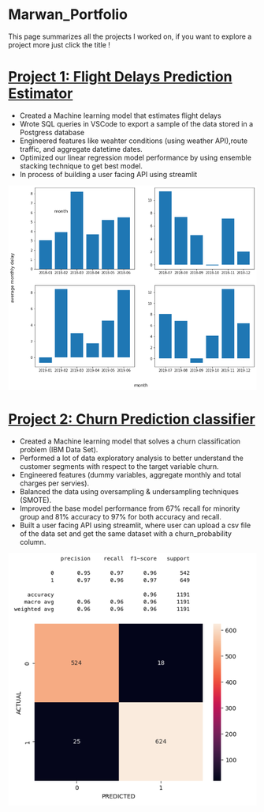 # Marwan_Portfolio
This page summarizes all the projects I worked on, if you want to explore a project more just click the title !

# [Project 1: Flight Delays Prediction Estimator](https://github.com/MarwanH7/Flight-Prediction) 
* Created a Machine learning model that estimates flight delays 
* Wrote SQL queries in VSCode to export a sample of the data stored in a Postgress database
* Engineered features like weahter conditions (using weather API),route traffic, and aggregate datetime dates. 
* Optimized our linear regression model performance by using ensemble stacking technique to get best model. 
* In process of building a user facing API using streamlit 

![](/Images/EDA%20project%201%20.png)



# [Project 2: Churn Prediction classifier ](https://github.com/MarwanH7/Churn-Prediction) 
* Created a Machine learning model that solves a churn classification problem (IBM Data Set).
* Performed a lot of data exploratory analysis to better understand the customer segments with respect to the target variable churn. 
* Engineered features (dummy variables, aggregate monthly and total charges per servies).
* Balanced the data using oversampling & undersampling techniques (SMOTE).
* Improved the base model performance from 67% recall for minority group and 81% accuracy to 97% for both accuracy and recall. 
* Built a user facing API using streamlit, where user can upload a csv file of the data set and get the same dataset with a churn_probability column.

![](/Images/Model_1_Score.png)
